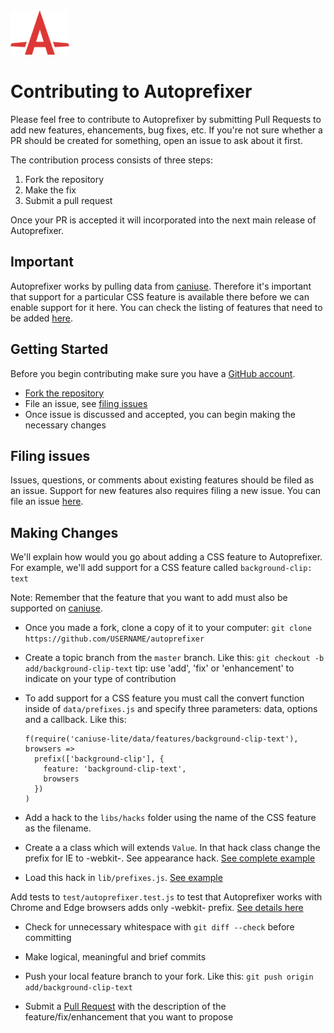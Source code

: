 <img width="94" height="71" src="logo.svg" title="Autoprefixer logo by Anton Lovchikov">

# Contributing to Autoprefixer
Please feel free to contribute to Autoprefixer by submitting Pull Requests to add new features, ehancements, bug fixes, etc. If you're not sure whether a PR should be created for something, open an issue to ask about it first.

The contribution process consists of three steps:
1. Fork the repository
2. Make the fix
3. Submit a pull request

Once your PR is accepted it will incorporated into the next main release of Autoprefixer.

## Important
Autoprefixer works by pulling data from [caniuse](https://caniuse.com/). Therefore it's important that support for a particular CSS feature is available there before we can enable support for it here. You can check the listing of features that need to be added [here](https://caniuse.com/issue-list).

## Getting Started
Before you begin contributing make sure you have a [GitHub account](https://github.com/signup/free).
* [Fork the repository](https://github.com/postcssAautoprefixer)
* File an issue, see [filing issues](#filing-issues)
* Once issue is discussed and accepted, you can begin making the necessary changes

## Filing issues
Issues, questions, or comments about existing features should be filed as an issue. Support for new features also requires filing a new issue. You can file an issue [here](https://github.com/postcssAautoprefixer/issues).

## Making Changes
We'll explain how would you go about adding a CSS feature to Autoprefixer. For example, we'll add support for a CSS feature called `background-clip: text`

Note: Remember that the feature that you want to add must also be supported on [caniuse](https://caniuse).

* Once you made a fork, clone a copy of it to your computer: `git clone https://github.com/USERNAME/autoprefixer`

* Create a topic branch from the `master` branch. Like this: `git checkout -b add/background-clip-text`
tip: use 'add', 'fix' or 'enhancement' to indicate on your type of contribution

* To add support for a CSS feature you must call the convert function inside of `data/prefixes.js` and specify three parameters: data, options and a callback. Like this:
  ```
  f(require('caniuse-lite/data/features/background-clip-text'), browsers =>
    prefix(['background-clip'], {
      feature: 'background-clip-text',
      browsers
    })
  )
  ```
* Add a hack to the `libs/hacks` folder using the name of the CSS feature as the filename.

* Create a a class which will extends `Value`. In that hack class change the prefix for IE to -webkit-. See appearance hack. [See complete example](https://github.com/postcss/Autoprefixer/blob/73c7b6ab090a9a9a03869b3099096af00be7eb7d/lib/hacks/background-clip.js)

* Load this hack in `lib/prefixes.js`. [See example](https://github.com/postcss/autoprefixer/blob/73c7b6ab090a9a9a03869b3099096af00be7eb7d/lib/prefixes.js)


Add tests to `test/autoprefixer.test.js` to test that Autoprefixer works with Chrome and Edge browsers adds only -webkit- prefix. [See details here](https://github.com/postcss/autoprefixer/commit/73c7b6ab090a9a9a03869b3099096af00be7eb7d)

* Check for unnecessary whitespace with `git diff --check` before committing

* Make logical, meaningful and brief commits

* Push your local feature branch to your fork. Like this: `git push origin add/background-clip-text` 

* Submit a [Pull Request](https://help.github.com/articles/creating-a-pull-request/) with the description of the feature/fix/enhancement that you want to propose

